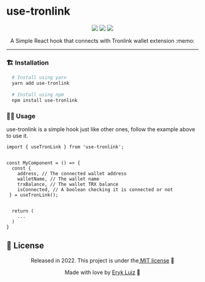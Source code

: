# use-tronlink

<p align="center">
<img src="https://img.shields.io/npm/v/typescript?color=orange&label=TypeScript&logo=Typescript&logoColor=blue&style=for-the-badge">
<img src="https://img.shields.io/npm/v/react?color=orange&label=React&logo=React&logoColor=Blue&style=for-the-badge"/>
<img src="https://img.shields.io/npm/l/1?color=orange&logo=License&logoColor=purple&style=for-the-badge"/>
</p>

<p align="center">
  A Simple React hook that connects with Tronlink wallet extension :memo:
</p>

<hr>

### :building_construction: Installation

```bash
  # Install using yarn
  yarn add use-tronlink
  
  # Install using npm
  npm install use-tronlink
```

### :technologist: Usage

use-tronlink is a simple hook just like other ones, follow the example above to use it.

```tsx
import { useTronLink } from 'use-tronlink';


const MyComponent = () => {
  const { 
    address, // The connected wallet address
    walletName, // The wallet name
    trxBalance, // The wallet TRX balance
    isConnected, // A boolean checking it is connected or not
 } = useTronLink();


  return (
    ...
  )
}
```

## :closed_book: License

<p align="center">Released in 2022. This project is under the<a href="https://github.com/Eryk-Luiz/use-tronlink/blob/master/LICENSE"> MIT license</a> 🚀</p>

<p align="center"> Made with love by <a href="https://github.com/Eryk-Luiz">Eryk Luiz</a> 🚀</p>

